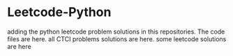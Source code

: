 # Leetcode-Python
adding the python leetcode problem solutions in this repositories. 
The code files are here.
all CTCI problems solutions are here.
some leetcode solutions are here


































































































































































































































































































































































































































































































































































































































































































































































































































































































































































































































































